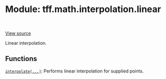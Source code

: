 <div itemscope itemtype="http://developers.google.com/ReferenceObject">
<meta itemprop="name" content="tff.math.interpolation.linear" />
<meta itemprop="path" content="Stable" />
</div>

# Module: tff.math.interpolation.linear

<!-- Insert buttons and diff -->

<table class="tfo-notebook-buttons tfo-api" align="left">
</table>

<a target="_blank" href="https://github.com/google/tf-quant-finance/blob/master/tf_quant_finance/math/interpolation/linear/__init__.py">View source</a>



Linear interpolation.



## Functions

[`interpolate(...)`](../../../tff/math/interpolation/linear/interpolate.md): Performs linear interpolation for supplied points.

